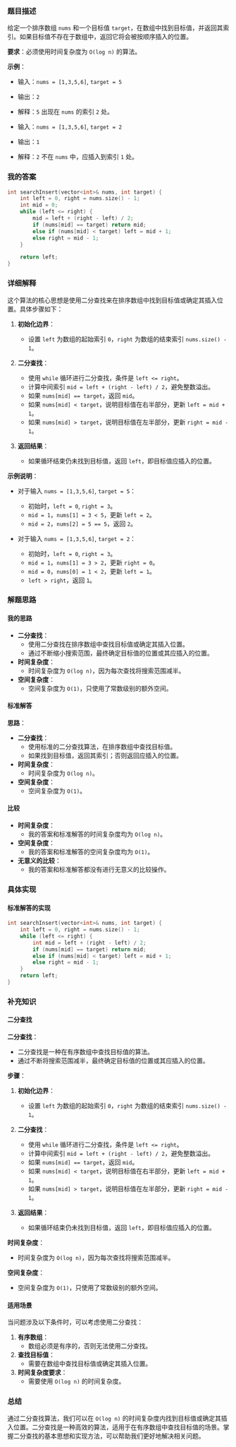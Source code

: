 ### 题目描述

给定一个排序数组 `nums` 和一个目标值 `target`，在数组中找到目标值，并返回其索引。如果目标值不存在于数组中，返回它将会被按顺序插入的位置。

**要求**：必须使用时间复杂度为 `O(log n)` 的算法。

**示例**：

- 输入：`nums = [1,3,5,6]`, `target = 5`
- 输出：`2`
- 解释：`5` 出现在 `nums` 的索引 `2` 处。

- 输入：`nums = [1,3,5,6]`, `target = 2`
- 输出：`1`
- 解释：`2` 不在 `nums` 中，应插入到索引 `1` 处。

### 我的答案

```cpp
int searchInsert(vector<int>& nums, int target) {
    int left = 0, right = nums.size() - 1;
    int mid = 0;
    while (left <= right) {
        mid = left + (right - left) / 2;
        if (nums[mid] == target) return mid;
        else if (nums[mid] < target) left = mid + 1;
        else right = mid - 1;
    }

    return left;
}
```

### 详细解释

这个算法的核心思想是使用二分查找来在排序数组中找到目标值或确定其插入位置。具体步骤如下：

1. **初始化边界**：
   - 设置 `left` 为数组的起始索引 `0`，`right` 为数组的结束索引 `nums.size() - 1`。

2. **二分查找**：
   - 使用 `while` 循环进行二分查找，条件是 `left <= right`。
   - 计算中间索引 `mid = left + (right - left) / 2`，避免整数溢出。
   - 如果 `nums[mid] == target`，返回 `mid`。
   - 如果 `nums[mid] < target`，说明目标值在右半部分，更新 `left = mid + 1`。
   - 如果 `nums[mid] > target`，说明目标值在左半部分，更新 `right = mid - 1`。

3. **返回结果**：
   - 如果循环结束仍未找到目标值，返回 `left`，即目标值应插入的位置。

**示例说明**：
- 对于输入 `nums = [1,3,5,6]`, `target = 5`：
  - 初始时，`left = 0`, `right = 3`。
  - `mid = 1`，`nums[1] = 3 < 5`，更新 `left = 2`。
  - `mid = 2`，`nums[2] = 5 == 5`，返回 `2`。

- 对于输入 `nums = [1,3,5,6]`, `target = 2`：
  - 初始时，`left = 0`, `right = 3`。
  - `mid = 1`，`nums[1] = 3 > 2`，更新 `right = 0`。
  - `mid = 0`，`nums[0] = 1 < 2`，更新 `left = 1`。
  - `left > right`，返回 `1`。

### 解题思路

#### 我的思路

- **二分查找**：
  - 使用二分查找在排序数组中查找目标值或确定其插入位置。
  - 通过不断缩小搜索范围，最终确定目标值的位置或其应插入的位置。
- **时间复杂度**：
  - 时间复杂度为 `O(log n)`，因为每次查找将搜索范围减半。
- **空间复杂度**：
  - 空间复杂度为 `O(1)`，只使用了常数级别的额外空间。

#### 标准解答

**思路**：
- **二分查找**：
  - 使用标准的二分查找算法，在排序数组中查找目标值。
  - 如果找到目标值，返回其索引；否则返回应插入的位置。
- **时间复杂度**：
  - 时间复杂度为 `O(log n)`。
- **空间复杂度**：
  - 空间复杂度为 `O(1)`。

#### 比较

- **时间复杂度**：
  - 我的答案和标准解答的时间复杂度均为 `O(log n)`。
- **空间复杂度**：
  - 我的答案和标准解答的空间复杂度均为 `O(1)`。
- **无意义的比较**：
  - 我的答案和标准解答都没有进行无意义的比较操作。

### 具体实现

#### 标准解答的实现

```cpp
int searchInsert(vector<int>& nums, int target) {
    int left = 0, right = nums.size() - 1;
    while (left <= right) {
        int mid = left + (right - left) / 2;
        if (nums[mid] == target) return mid;
        else if (nums[mid] < target) left = mid + 1;
        else right = mid - 1;
    }
    return left;
}
```

### 补充知识

#### 二分查找

**二分查找**：
- 二分查找是一种在有序数组中查找目标值的算法。
- 通过不断将搜索范围减半，最终确定目标值的位置或其应插入的位置。

**步骤**：
1. **初始化边界**：
   - 设置 `left` 为数组的起始索引 `0`，`right` 为数组的结束索引 `nums.size() - 1`。

2. **二分查找**：
   - 使用 `while` 循环进行二分查找，条件是 `left <= right`。
   - 计算中间索引 `mid = left + (right - left) / 2`，避免整数溢出。
   - 如果 `nums[mid] == target`，返回 `mid`。
   - 如果 `nums[mid] < target`，说明目标值在右半部分，更新 `left = mid + 1`。
   - 如果 `nums[mid] > target`，说明目标值在左半部分，更新 `right = mid - 1`。

3. **返回结果**：
   - 如果循环结束仍未找到目标值，返回 `left`，即目标值应插入的位置。

**时间复杂度**：
- 时间复杂度为 `O(log n)`，因为每次查找将搜索范围减半。

**空间复杂度**：
- 空间复杂度为 `O(1)`，只使用了常数级别的额外空间。

#### 适用场景

当问题涉及以下条件时，可以考虑使用二分查找：
1. **有序数组**：
   - 数组必须是有序的，否则无法使用二分查找。
2. **查找目标值**：
   - 需要在数组中查找目标值或确定其插入位置。
3. **时间复杂度要求**：
   - 需要使用 `O(log n)` 的时间复杂度。

### 总结

通过二分查找算法，我们可以在 `O(log n)` 的时间复杂度内找到目标值或确定其插入位置。二分查找是一种高效的算法，适用于在有序数组中查找目标值的场景。掌握二分查找的基本思想和实现方法，可以帮助我们更好地解决相关问题。